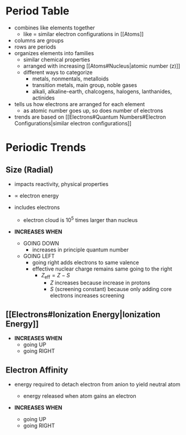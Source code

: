 # Period Table

- combines like elements together
	- like = similar electron configurations in [[Atoms]]
- columns are groups
- rows are periods
- organizes elements into families
	- similar chemical properties
	- arranged with increasing [[Atoms#Nucleus|atomic number (z)]]
	- different ways to categorize
		- metals, nonmentals, metalloids
		- transition metals, main group, noble gases
		- alkali, alkaline-earth, chalcogens, halogens, lanthanides, actinides
- tells us how electrons are arranged for each element
	- as atomic number goes up, so does number of electrons
- trends are based on [[Electrons#Quantum Numbers#Electron Configurations|similar electron configurations]]

# Periodic Trends

## Size (Radial)

- impacts reactivity, physical properties
- $\propto$ electron energy
- includes electrons
	- electron cloud is $10^5$ times larger than nucleus
 
- **INCREASES WHEN**
	- GOING DOWN
		- increases in principle quantum number
	- GOING LEFT
		- going right adds electrons to same valence
		- effective nuclear charge remains same going to the right
			- $Z_{\text{eff}}=Z-S$
				- $Z$ increases because increase in protons
				- $S$ (screening constant) because only adding core electrons increases screening

## [[Electrons#Ionization Energy|Ionization Energy]]

- **INCREASES WHEN**
	- going UP
	- going RIGHT

## Electron Affinity

- energy required to detach electron from anion to yield neutral atom
	- energy released when atom gains an electron

- **INCREASES WHEN**
	- going UP
	- going RIGHT